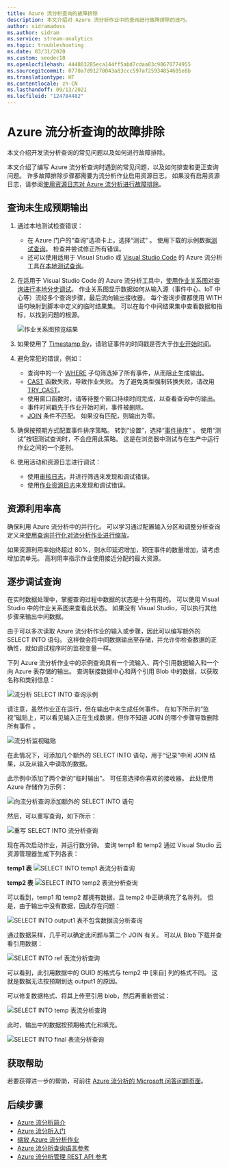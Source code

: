 ```yaml
---
title: Azure 流分析查询的故障排除
description: 本文介绍对 Azure 流分析作业中的查询进行故障排除的技巧。
author: sidramadoss
ms.author: sidram
ms.service: stream-analytics
ms.topic: troubleshooting
ms.date: 03/31/2020
ms.custom: seodec18
ms.openlocfilehash: 444803285eca144ff5abd7cdaa83c90670774955
ms.sourcegitcommit: 0770a7d91278043a83ccc597af25934854605e8b
ms.translationtype: HT
ms.contentlocale: zh-CN
ms.lasthandoff: 09/13/2021
ms.locfileid: "124784482"
---
```

# <a name="troubleshoot-azure-stream-analytics-queries"></a>Azure 流分析查询的故障排除

本文介绍开发流分析查询的常见问题以及如何进行故障排除。

本文介绍了编写 Azure 流分析查询时遇到的常见问题，以及如何排查和更正查询问题。 许多故障排除步骤都需要为流分析作业启用资源日志。 如果没有启用资源日志，请参阅[使用资源日志对 Azure 流分析进行故障排除](stream-analytics-job-diagnostic-logs.md)。

## <a name="query-is-not-producing-expected-output"></a>查询未生成预期输出

1.  通过本地测试检查错误：

    - 在 Azure 门户的“查询”选项卡上，选择“测试” 。 使用下载的示例数据[测试查询](stream-analytics-test-query.md)。 检查并尝试修正所有错误。   
    - 还可以使用适用于 Visual Studio 或 [Visual Studio Code](visual-studio-code-local-run-live-input.md) 的 Azure 流分析工具[在本地测试查询](stream-analytics-live-data-local-testing.md)。 

2.  在适用于 Visual Studio Code 的 Azure 流分析工具中，[使用作业关系图对查询进行本地分步调试](debug-locally-using-job-diagram-vs-code.md)。 作业关系图显示数据如何从输入源（事件中心、IoT 中心等）流经多个查询步骤，最后流向输出接收器。 每个查询步骤都使用 WITH 语句映射到脚本中定义的临时结果集。 可以在每个中间结果集中查看数据和指标，以找到问题的根源。

    ![作业关系图预览结果](./media/debug-locally-using-job-diagram-vs-code/preview-result.png)

3.  如果使用了 [Timestamp By](/stream-analytics-query/timestamp-by-azure-stream-analytics)，请验证事件的时间戳是否大于[作业开始时间](./stream-analytics-time-handling.md)。

4.  避免常犯的错误，例如：
    - 查询中的一个 [WHERE](/stream-analytics-query/where-azure-stream-analytics) 子句筛选掉了所有事件，从而阻止生成输出。
    - [CAST](/stream-analytics-query/cast-azure-stream-analytics) 函数失败，导致作业失败。 为了避免类型强制转换失败，请改用 [TRY_CAST](/stream-analytics-query/try-cast-azure-stream-analytics)。
    - 使用窗口函数时，请等待整个窗口持续时间完成，以查看查询中的输出。
    - 事件时间戳先于作业开始时间，事件被删除。
    - [JOIN](/stream-analytics-query/join-azure-stream-analytics) 条件不匹配。 如果没有匹配，则输出为零。

5.  确保按预期方式配置事件排序策略。 转到“设置”，选择“[事件排序](./stream-analytics-time-handling.md)” 。 使用“测试”按钮测试查询时，不会应用此策略。 这是在浏览器中测试与在生产中运行作业之间的一个差别。 

6. 使用活动和资源日志进行调试：
    - 使用[审核日志](../azure-monitor/essentials/activity-log.md)，并进行筛选来发现和调试错误。
    - 使用[作业资源日志](stream-analytics-job-diagnostic-logs.md)来发现和调试错误。

## <a name="resource-utilization-is-high"></a>资源利用率高

确保利用 Azure 流分析中的并行化。 可以学习通过配置输入分区和调整分析查询定义来[使用查询并行化对流分析作业进行缩放](stream-analytics-parallelization.md)。

如果资源利用率始终超过 80%，则水印延迟增加，积压事件的数量增加，请考虑增加流单元。 高利用率指示作业使用接近分配的最大资源。

## <a name="debug-queries-progressively"></a>逐步调试查询

在实时数据处理中，掌握查询过程中数据的状态是十分有用的。 可以使用 Visual Studio 中的作业关系图来查看此状态。 如果没有 Visual Studio，可以执行其他步骤来输出中间数据。

由于可以多次读取 Azure 流分析作业的输入或步骤，因此可以编写额外的 SELECT INTO 语句。 这样做会将中间数据输出至存储，并允许你检查数据的正确性，就如调试程序时的监视变量一样。

下列 Azure 流分析作业中的示例查询具有一个流输入、两个引用数据输入和一个向 Azure 表存储的输出。 查询联接数据中心和两个引用 Blob 中的数据，以获取名称和类别信息：

![流分析 SELECT INTO 查询示例](./media/stream-analytics-select-into/stream-analytics-select-into-query1.png)

请注意，虽然作业正在运行，但在输出中未生成任何事件。 在如下所示的“监视”磁贴上，可以看见输入正在生成数据，但你不知道 JOIN 的哪个步骤导致删除所有事件 。

![流分析监视磁贴](./media/stream-analytics-select-into/stream-analytics-select-into-monitor.png)

在此情况下，可添加几个额外的 SELECT INTO 语句，用于“记录”中间 JOIN 结果，以及从输入中读取的数据。

此示例中添加了两个新的“临时输出”。 可任意选择你喜欢的接收器。 此处使用 Azure 存储作为示例：

![向流分析查询添加额外的 SELECT INTO 语句](./media/stream-analytics-select-into/stream-analytics-select-into-outputs.png)

然后，可以重写查询，如下所示：

![重写 SELECT INTO 流分析查询](./media/stream-analytics-select-into/stream-analytics-select-into-query2.png)

现在再次启动作业，并运行数分钟。 查询 temp1 和 temp2 通过 Visual Studio 云资源管理器生成下列各表：

**temp1 表**
![SELECT INTO temp1 表流分析查询](./media/stream-analytics-select-into/stream-analytics-select-into-temp-table-1.png)

**temp2 表**
![SELECT INTO temp2 表流分析查询](./media/stream-analytics-select-into/stream-analytics-select-into-temp-table-2.png)

可以看到，temp1 和 temp2 都拥有数据，且 temp2 中正确填充了名称列。 但是，由于输出中没有数据，因此存在问题：

![SELECT INTO output1 表不包含数据流分析查询](./media/stream-analytics-select-into/stream-analytics-select-into-out-table-1.png)

通过数据采样，几乎可以确定此问题与第二个 JOIN 有关。 可以从 Blob 下载并查看引用数据：

![SELECT INTO ref 表流分析查询](./media/stream-analytics-select-into/stream-analytics-select-into-ref-table-1.png)

可以看到，此引用数据中的 GUID 的格式与 temp2 中 [来自] 列的格式不同。 这就是数据无法按预期到达 output1 的原因。

可以修复数据格式、将其上传至引用 blob，然后再重新尝试：

![SELECT INTO temp 表流分析查询](./media/stream-analytics-select-into/stream-analytics-select-into-ref-table-2.png)

此时，输出中的数据按预期格式化和填充。

![SELECT INTO final 表流分析查询](./media/stream-analytics-select-into/stream-analytics-select-into-final-table.png)

## <a name="get-help"></a>获取帮助

若要获得进一步的帮助，可前往 [Azure 流分析的 Microsoft 问答问题页面](/answers/topics/azure-stream-analytics.html)。

## <a name="next-steps"></a>后续步骤

* [Azure 流分析简介](stream-analytics-introduction.md)
* [Azure 流分析入门](stream-analytics-real-time-fraud-detection.md)
* [缩放 Azure 流分析作业](stream-analytics-scale-jobs.md)
* [Azure 流分析查询语言参考](/stream-analytics-query/stream-analytics-query-language-reference)
* [Azure 流分析管理 REST API 参考](/rest/api/streamanalytics/)
